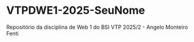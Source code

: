 # VTPDWE1-2025-SeuNome
Repositório da disciplina de Web 1 do BSI VTP 2025/2 - Angelo Monteiro Fenti
